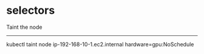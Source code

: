 # selectors

Taint the node

---

kubectl taint node   ip-192-168-10-1.ec2.internal hardware=gpu:NoSchedule